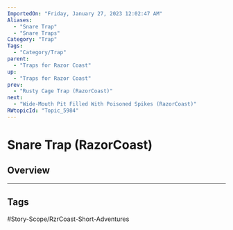 ```yaml
---
ImportedOn: "Friday, January 27, 2023 12:02:47 AM"
Aliases:
  - "Snare Trap"
  - "Snare Traps"
Category: "Trap"
Tags:
  - "Category/Trap"
parent:
  - "Traps for Razor Coast"
up:
  - "Traps for Razor Coast"
prev:
  - "Rusty Cage Trap (RazorCoast)"
next:
  - "Wide-Mouth Pit Filled With Poisoned Spikes (RazorCoast)"
RWtopicId: "Topic_5984"
---
```

# Snare Trap (RazorCoast)
## Overview

---
## Tags
#Story-Scope/RzrCoast-Short-Adventures

